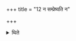 +++
title = "12 न सम्प्रेष्यति न"

+++

<details><summary>थिते</summary>

न सम्प्रेष्यति न सम्मार्ष्टि न प्रयाजान्यजति १२
</details>
